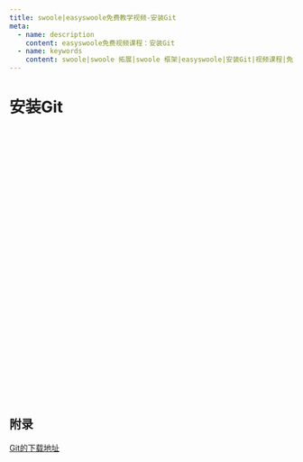 ```yaml
---
title: swoole|easyswoole免费教学视频-安装Git
meta:
  - name: description
    content: easyswoole免费视频课程：安装Git
  - name: keywords
    content: swoole|swoole 拓展|swoole 框架|easyswoole|安装Git|视频课程|免费教程
---
```

# 安装Git
<script type="text/javascript" src="/Js/Ckplayer/ckplayer.js"></script>
<div class="video" style="width: 50rem;height: 30rem;"></div>
<script type="text/javascript">
    var videoObject = {
    		container: '.video',
    		variable: 'player',
    		video:'http://video-oss.easyswoole.com/install/1-1-%e5%ae%89%e8%a3%85Git.mp4'
    	};
    var player=new ckplayer(videoObject);
</script>

## 附录

[Git的下载地址](https://git-scm.com/)